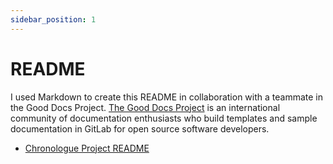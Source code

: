 ```yaml
---
sidebar_position: 1
---
```


# README

I used Markdown to create this README in collaboration with a teammate in the Good Docs Project. [The Good Docs Project](https://thegooddocsproject.dev/) is an international community of documentation enthusiasts who build templates and sample documentation in GitLab for open source software developers.

* [Chronologue Project README](https://gitlab.com/tgdp/chronologue/docs/-/blob/main/README.md)
